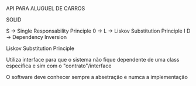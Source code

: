 API PARA ALUGUEL DE CARROS

SOLID

S -> Single Responsability Principle
0 ->
L -> Liskov Substitution Principle
I
D -> Dependency Inversion

Liskov Substitution Principle

Utiliza interface para que o sistema não fique dependente
de uma class especifica e sim com o "contrato"/interface

O software deve conhecer sempre a absetração e numca a implementação
